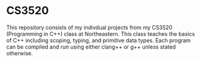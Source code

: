 # CS3520

This repository consists of my indivdual projects from my CS3520 (Programming in C++) class at Northeastern. This class teaches the basics of C++ including scoping, typing, and primitive data types. 
Each program can be compiled and run using either clang++ or g++ unless stated otherwise. 
